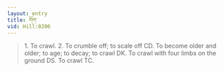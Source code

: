 ```yaml
---
layout: entry
title: གོག་
vid: Hill:0206
---
```

> 1\. To crawl\. 2\. To crumble off; to scale off CD\. To become older and older; to age; to decay; to crawl DK\. To crawl with four limbs on the ground DS\. To crawl TC\.


